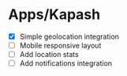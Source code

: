 # Apps/Kapash

- [x] Simple geolocation integration
- [ ] Mobile responsive layout
- [ ] Add location stats
- [ ] Add notifications integration
